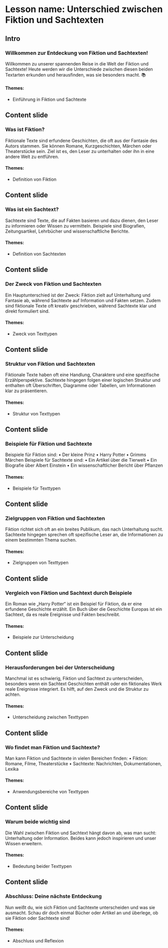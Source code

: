 # Lesson name: Unterschied zwischen Fiktion und Sachtexten

## Intro

### Willkommen zur Entdeckung von Fiktion und Sachtexten!

Willkommen zu unserer spannenden Reise in die Welt der Fiktion und Sachtexte! Heute werden wir die Unterschiede zwischen diesen beiden Textarten erkunden und herausfinden, was sie besonders macht. 📚

#### **Themes:**
- Einführung in Fiktion und Sachtexte

## Content slide

### Was ist Fiktion?

Fiktionale Texte sind erfundene Geschichten, die oft aus der Fantasie des Autors stammen. Sie können Romane, Kurzgeschichten, Märchen oder Theaterstücke sein. Ziel ist es, den Leser zu unterhalten oder ihn in eine andere Welt zu entführen.

#### **Themes:**
- Definition von Fiktion

## Content slide

### Was ist ein Sachtext?

Sachtexte sind Texte, die auf Fakten basieren und dazu dienen, den Leser zu informieren oder Wissen zu vermitteln. Beispiele sind Biografien, Zeitungsartikel, Lehrbücher und wissenschaftliche Berichte.

#### **Themes:**
- Definition von Sachtexten

## Content slide

### Der Zweck von Fiktion und Sachtexten

Ein Hauptunterschied ist der Zweck: Fiktion zielt auf Unterhaltung und Fantasie ab, während Sachtexte auf Information und Fakten setzen. Zudem sind fiktionale Texte oft kreativ geschrieben, während Sachtexte klar und direkt formuliert sind.

#### **Themes:**
- Zweck von Texttypen

## Content slide

### Struktur von Fiktion und Sachtexten

Fiktionale Texte haben oft eine Handlung, Charaktere und eine spezifische Erzählperspektive. Sachtexte hingegen folgen einer logischen Struktur und enthalten oft Überschriften, Diagramme oder Tabellen, um Informationen klar zu präsentieren.

#### **Themes:**
- Struktur von Texttypen

## Content slide

### Beispiele für Fiktion und Sachtexte

Beispiele für Fiktion sind: • Der kleine Prinz • Harry Potter • Grimms Märchen Beispiele für Sachtexte sind: • Ein Artikel über die Tierwelt • Ein Biografie über Albert Einstein • Ein wissenschaftlicher Bericht über Pflanzen

#### **Themes:**
- Beispiele für Texttypen

## Content slide

### Zielgruppen von Fiktion und Sachtexten

Fiktion richtet sich oft an ein breites Publikum, das nach Unterhaltung sucht. Sachtexte hingegen sprechen oft spezifische Leser an, die Informationen zu einem bestimmten Thema suchen.

#### **Themes:**
- Zielgruppen von Texttypen

## Content slide

### Vergleich von Fiktion und Sachtext durch Beispiele

Ein Roman wie „Harry Potter“ ist ein Beispiel für Fiktion, da er eine erfundene Geschichte erzählt. Ein Buch über die Geschichte Europas ist ein Sachtext, da es reale Ereignisse und Fakten beschreibt.

#### **Themes:**
- Beispiele zur Unterscheidung

## Content slide

### Herausforderungen bei der Unterscheidung

Manchmal ist es schwierig, Fiktion und Sachtext zu unterscheiden, besonders wenn ein Sachtext Geschichten enthält oder ein fiktionales Werk reale Ereignisse integriert. Es hilft, auf den Zweck und die Struktur zu achten.

#### **Themes:**
- Unterscheidung zwischen Texttypen

## Content slide

### Wo findet man Fiktion und Sachtexte?

Man kann Fiktion und Sachtexte in vielen Bereichen finden: • Fiktion: Romane, Filme, Theaterstücke • Sachtexte: Nachrichten, Dokumentationen, Lexika

#### **Themes:**
- Anwendungsbereiche von Texttypen

## Content slide

### Warum beide wichtig sind

Die Wahl zwischen Fiktion und Sachtext hängt davon ab, was man sucht: Unterhaltung oder Information. Beides kann jedoch inspirieren und unser Wissen erweitern.

#### **Themes:**
- Bedeutung beider Texttypen

## Content slide

### Abschluss: Deine nächste Entdeckung

Nun weißt du, wie sich Fiktion und Sachtexte unterscheiden und was sie ausmacht. Schau dir doch einmal Bücher oder Artikel an und überlege, ob sie Fiktion oder Sachtexte sind!

#### **Themes:**
- Abschluss und Reflexion
